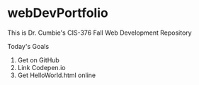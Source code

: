 # webDevPortfolio
This is Dr. Cumbie's CIS-376 Fall Web Development Repository

Today's Goals
1. Get on GitHub
2. Link Codepen.io
3. Get HelloWorld.html online
